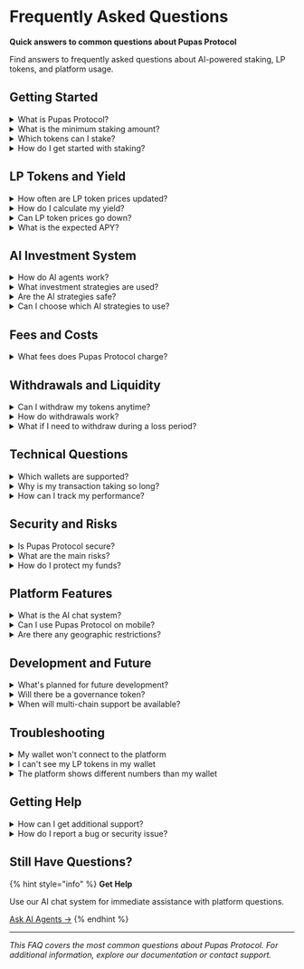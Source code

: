 # Frequently Asked Questions

**Quick answers to common questions about Pupas Protocol**

Find answers to frequently asked questions about AI-powered staking, LP tokens, and platform usage.

## Getting Started

<details>
<summary>What is Pupas Protocol?</summary>

Pupas Protocol is an AI-powered staking platform for USDTu and USDT-ERC20 tokens on Waves blockchain. Users stake tokens, receive LP tokens, and earn yield through AI-managed fund allocation across DeFi protocols.
</details>

<details>
<summary>What is the minimum staking amount?</summary>

There is **no minimum staking amount**. You can stake any amount of USDTu or USDT-ERC20 tokens to participate in Pupas Protocol. This makes the protocol accessible to all users regardless of their budget size.
</details>

<details>
<summary>Which tokens can I stake?</summary>

You can stake:
- **USDTu** (Waves native): Contract `34N9YcEETLWn93qYQ64EsP1x89tSruJU44RrEMSXXEPJ`
- **USDT-ERC20** (Ethereum): Bridged to Waves via gateway

Both tokens provide the same staking experience through the unified platform interface.
</details>

<details>
<summary>How do I get started with staking?</summary>

1. **Connect Wallet**: Visit pupas.ai/staking and connect your Waves wallet
2. **Prepare Funds**: Ensure you have USDTu/USDT-ERC20 and WAVES for transaction fees
3. **Stake Tokens**: Enter amount, select token type, and confirm transaction
4. **Receive LP Tokens**: LP tokens representing your stake are minted to your wallet
5. **Monitor Performance**: Track your yield through LP token price changes
</details>

## LP Tokens and Yield

<details>
<summary>How often are LP token prices updated?</summary>

LP token prices update **hourly** via the oracle system using the `updateLpPrice` smart contract method. The price calculation follows:

**LP Price = Total Pool Balance ÷ Total LP Tokens**

Price updates are recorded on-chain and visible through the platform dashboard.
</details>

<details>
<summary>How do I calculate my yield?</summary>

Your yield comes from LP token price appreciation:

```javascript
// Example calculation
const initialLpPrice = 1.00;  // Price when you staked
const currentLpPrice = 1.15;  // Current price
const yield = (currentLpPrice / initialLpPrice - 1) * 100;
// Result: 15% gain

// Your portfolio value
const yourLpTokens = 1000;
const portfolioValue = yourLpTokens * currentLpPrice;
```
</details>

<details>
<summary>Can LP token prices go down?</summary>

**Yes**, LP token prices can decrease if AI strategies result in losses. The protocol doesn't guarantee profits and investments may lose value during adverse market conditions. Only stake what you can afford to lose.
</details>

<details>
<summary>What is the expected APY?</summary>

Based on historical performance:
- **Average APY**: 12-16%
- **Range**: 8-20% depending on market conditions
- **Risk Level**: Medium (volatility around 12.5%)

Performance varies with market conditions and AI strategy effectiveness.
</details>

## AI Investment System

<details>
<summary>How do AI agents work?</summary>

The AI system uses multiple agents for different functions:

1. **Investment Agent**: Manages fund allocation across DeFi protocols
2. **Risk Agent**: Monitors exposure and implements safeguards
3. **Oracle Agent**: Provides price data for LP token pricing
4. **Chat Agents**: Four specialized assistants for user support

All agents work together to optimize returns while managing risk.
</details>

<details>
<summary>What investment strategies are used?</summary>

AI agents focus on DeFi opportunities including:
- Lending protocol optimization
- Staking opportunities
- Yield farming strategies

Specific strategies and allocations are managed automatically by the AI system.
</details>

<details>
<summary>Are the AI strategies safe?</summary>

AI strategies include multiple risk management features:
- **Position Limits**: Maximum 25% of pool per strategy
- **Stop Losses**: 5% stop-loss on individual positions
- **Diversification**: Spread across multiple uncorrelated strategies
- **Real-time Monitoring**: Instant system health checks

However, all investment strategies involve risk and potential losses.
</details>

<details>
<summary>Can I choose which AI strategies to use?</summary>

Currently, the AI system automatically allocates funds across strategies for optimal risk-adjusted returns. **Custom strategy selection** is planned for Q4 2025 as part of the governance token launch.
</details>

## Fees and Costs

<details>
<summary>What fees does Pupas Protocol charge?</summary>

- **Protocol Fee**: 0.3% of stake amount (sent to treasury at staking)
- **Network Fees**: Standard Waves blockchain transaction fees
- **No Withdrawal Fees**: No fee to unstake tokens

The protocol fee is deducted from your stake amount and sent to the treasury when you stake.
</details>

## Withdrawals and Liquidity

<details>
<summary>Can I withdraw my tokens anytime?</summary>

**Yes**, you can withdraw anytime. The withdrawal process burns your LP tokens and returns USDTu/USDT-ERC20 at the current LP token price. Withdrawal timing may vary based on available liquidity and AI position management.
</details>

<details>
<summary>How do withdrawals work?</summary>

1. **Burn LP Tokens**: Your LP tokens are destroyed
2. **Calculate Return**: `USDTu/USDT-ERC20 Return = LP Tokens × Current LP Price`
3. **Transfer Funds**: USDTu/USDT-ERC20 transferred to your wallet
4. **Update Pool**: Total LP supply decreases, pool balance adjusts

You receive the current LP token price at time of withdrawal.
</details>

<details>
<summary>What if I need to withdraw during a loss period?</summary>

You can always withdraw, but you'll receive the current LP token price, which may be lower than your initial stake if AI strategies have lost money. Consider market conditions and your risk tolerance before withdrawing during volatile periods.
</details>

## Technical Questions

<details>
<summary>Which wallets are supported?</summary>

Any Waves-compatible wallet including:
- **Waves.Exchange** (web wallet)
- **Waves Keeper** (browser extension)
- **WX Network** (mobile and web)
- **Ledger** (hardware wallet with Waves app)
- **Other Waves wallets**
</details>

<details>
<summary>Why is my transaction taking so long?</summary>

Waves blockchain typically confirms transactions in ~1 minute. Delays may occur due to:
- **Network Congestion**: High transaction volume
- **Low Fees**: Insufficient WAVES for transaction fees
- **Wallet Issues**: Connection problems with your wallet

Check transaction status on [Waves Explorer](https://wavesexplorer.com) using your transaction hash.
</details>

<details>
<summary>How can I track my performance?</summary>

Monitor your staking performance through:
- **Platform Dashboard**: Real-time LP price and portfolio value
- **Transaction History**: Record of stakes and withdrawals
- **AI Chat System**: Ask agents for performance analysis
- **On-chain Data**: All transactions visible on Waves blockchain
</details>

## Security and Risks

<details>
<summary>Is Pupas Protocol secure?</summary>

Security measures include:
- **Audited Smart Contracts**: Professional security reviews completed
- **Multi-signature Controls**: Critical operations require multiple signatures
- **Timelock Mechanisms**: Administrative functions have delays
- **Emergency Procedures**: Circuit breakers for unusual conditions

However, DeFi protocols always involve smart contract risks.
</details>

<details>
<summary>What are the main risks?</summary>

**Smart Contract Risk**: Potential vulnerabilities in protocol code
**Market Risk**: AI strategies may lose money in adverse conditions
**Liquidity Risk**: Withdrawals may face delays during high demand
**Technology Risk**: System failures or bugs could impact operations

Only stake what you can afford to lose.
</details>

<details>
<summary>How do I protect my funds?</summary>

**Security Best Practices**:
- Never share private keys or seed phrases
- Use hardware wallets for large amounts
- Verify contract addresses before transactions
- Be cautious of phishing attempts
- Keep wallet software updated

The protocol includes security measures but users must also practice good security habits.
</details>

## Platform Features

<details>
<summary>What is the AI chat system?</summary>

The AI chat features four specialized agents:
- **General Support**: Platform navigation and basic questions
- **Yield Analytics**: Performance insights and explanations
- **Technical Support**: Transaction help and troubleshooting
- **Security & Risk**: Risk assessment and security guidance

Available at pupas.ai/chat for user assistance.
</details>

<details>
<summary>Can I use Pupas Protocol on mobile?</summary>

Yes, the platform is mobile-responsive and works on mobile devices through web browsers. Access the same functionality as desktop users.
</details>

<details>
<summary>Are there any geographic restrictions?</summary>

Pupas Protocol is accessible globally, but users must comply with their local regulations regarding cryptocurrency and DeFi participation. We recommend consulting local legal advice if unsure about regulatory compliance.
</details>

## Development and Future

<details>
<summary>What's planned for future development?</summary>

The protocol continues development with focus on:
- Enhanced AI capabilities
- Improved user interface
- Additional security measures
- Community feedback integration

See the [Development Roadmap](../protocol/roadmap.md) for current development phases.
</details>

<details>
<summary>Will there be a governance token?</summary>

**Yes**, a governance token is planned for **Q4 2024**. Token holders will be able to:
- Vote on protocol parameters and fee structures
- Select AI investment strategies
- Propose new features and improvements
- Participate in revenue sharing (under consideration)
</details>

<details>
<summary>When will multi-chain support be available?</summary>

Multi-chain expansion is **75% complete** with launch expected in **Q2 2024**:
- ✅ Ethereum integration ready
- ✅ Polygon support implemented
- 🔄 BSC compatibility in testing
- ⏳ Arbitrum and Optimism development

This will provide access to larger DeFi ecosystems and cross-chain arbitrage opportunities.
</details>

## Troubleshooting

<details>
<summary>My wallet won't connect to the platform</summary>

**Common Solutions**:
1. **Refresh Page**: Clear browser cache and reload
2. **Check Network**: Ensure wallet is set to Waves mainnet
3. **Update Wallet**: Use latest version of wallet software
4. **Try Different Browser**: Some wallets work better in specific browsers
5. **Disable Ad Blockers**: May interfere with wallet connections

Contact support if issues persist.
</details>

<details>
<summary>I can't see my LP tokens in my wallet</summary>

LP tokens may not appear automatically in all wallets. To add them manually:
1. **Find Contract Address**: Get LP token contract from platform
2. **Add Custom Token**: Use wallet's "Add Token" feature
3. **Enter Details**: Contract address and token information
4. **Refresh Wallet**: LP tokens should now be visible

Your tokens are safe on the blockchain even if not visible in wallet interface.
</details>

<details>
<summary>The platform shows different numbers than my wallet</summary>

**Possible Causes**:
- **Price Updates**: LP prices update hourly, wallet may show outdated value
- **Network Sync**: Blockchain sync delays between platform and wallet
- **Display Precision**: Different decimal precision in calculations

Use the platform dashboard for most accurate, real-time information.
</details>

## Getting Help

<details>
<summary>How can I get additional support?</summary>

**Support Options**:
- **AI Chat**: pupas.ai/chat - Automated support system
- **Community Channels**: Discord and Telegram for discussions
- **Documentation**: Comprehensive guides and tutorials
- **Direct Contact**: Email support for complex issues

Start with AI chat for immediate assistance.
</details>

<details>
<summary>How do I report a bug or security issue?</summary>

**Bug Reports**: Use community channels or contact support directly

**Security Issues**: 
- Report security concerns through appropriate channels
- Provide detailed information about potential issues
- Follow responsible disclosure practices

Security reports are taken seriously and investigated promptly.
</details>

## Still Have Questions?

{% hint style="info" %}
**Get Help**

Use our AI chat system for immediate assistance with platform questions.

[Ask AI Agents →](https://pupas.ai/chat)
{% endhint %}

---

*This FAQ covers the most common questions about Pupas Protocol. For additional information, explore our documentation or contact support.*